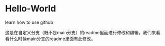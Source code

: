 # Hello-World
learn how to use github



这是在自定义分支（既不是main分支）的readme里面进行修改和编辑，我们来看看什么时候main分支的readme里面有此修改。

